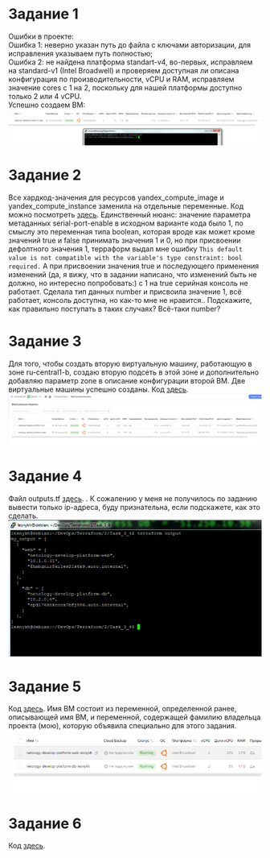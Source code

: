 # Задание 1
Ошибки в проекте:    
Ошибка 1: неверно указан путь до файла с ключами авторизации, для исправления указываем путь полностью;    
Ошибка 2: не найдена платформа standart-v4, во-первых, исправляем на standard-v1 (Intel Broadwell) и проверяем доступная 
ли описана конфигурация по производительности, vCPU и RAM, исправляем значение cores с 1 на 2, поскольку для нашей платформы доступно только 2 или 4 vCPU.    
Успешно создаем ВМ:    
![](https://github.com/OlgaLesnykh/screenshots/blob/main/Terraform_012.png)    
# Задание 2
Все хардкод-значения для ресурсов yandex_compute_image и yandex_compute_instance заменила на отдельные переменные. Код можно посмотреть [здесь](https://github.com/OlgaLesnykh/DevOps/tree/main/Terraform/2/Task_2). Единственный нюанс: значение параметра метаданных serial-port-enable в исходном варианте кода было 1, по смыслу это переменная типа boolean, которая вроде как может кроме значений true и false принимать значения 1 и 0, но при присвоении дефолтного значения 1, терраформ выдал мне ошибку ```This default value is not compatible with the variable's type constraint: bool required.``` А при присвоении значения true и последующего применения изменений (да, я вижу, что в задании написано, что изменений быть не должно, но интересно попробовать:) с 1 на true серийная консоль не работает. Сделала тип данных number и присвоила значение 1, всё работает, консоль доступна, но как-то мне не нравится.. Подскажите, как правильно поступать в таких случаях? Всё-таки number?
# Задание 3
Для того, чтобы создать вторую виртуальную машину, работающую в зоне ru-central1-b, создаю вторую подсеть в этой зоне и дополнительно добавляю параметр zone в описание конфигурации второй ВМ. Две виртуальные машины успешно созданы. Код [здесь](https://github.com/OlgaLesnykh/DevOps/tree/main/Terraform/2/Task_3).    
![](https://github.com/OlgaLesnykh/screenshots/blob/main/Terraform_013.png)    
# Задание 4
Файл outputs.tf [здесь](https://github.com/OlgaLesnykh/DevOps/tree/main/Terraform/2/Task_3_4/outputs.tf). . К сожалению у меня не получилось по заданию вывести только ip-адреса, буду признательна, если подскажете, как это сделать.    
![](https://github.com/OlgaLesnykh/screenshots/blob/main/Terraform_014.png)    
# Задание 5
Код [здесь](https://github.com/OlgaLesnykh/DevOps/tree/main/Terraform/2/Task_5_6). Имя ВМ состоит из переменной, определенной ранее, описывающей имя ВМ, и переменной, содержащей фамилию владельца проекта (мою), которую объявила специально для этого задания.    
![](https://github.com/OlgaLesnykh/screenshots/blob/main/Terraform_015.png)    
# Задание 6
Код [здесь](https://github.com/OlgaLesnykh/DevOps/tree/main/Terraform/2/Task_5_6).
